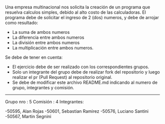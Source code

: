 Una empresa multinacional nos solicita la creación de un programa que resuelva calculos simples, debido al alto costo de las calculadoras.
El programa debe de solicitar el ingreso de 2 (dos) numeros, y debe de arrojar como resultado:

- La suma de ambos numeros
- La diferencia entre ambos numeros
- La división entre ambos numeros
- La multiplicación entre ambos numeros.

Se debe de tener en cuenta:
- El ejercicio debe de ser realizado con los correspondientes grupos.
- Solo un integrante del grupo debe de realizar fork del repositorio y luego realizar el pr (Pull Request) al repositorio original.
- Se debe de modificar este archivo README.md indicando al numero de grupo, integrantes y comisión.

---------------------------------------------------------------------------------------------------------------------------------------------

Grupo nro  : 5
Comisión   : 4
Integrantes:

-50595, Alan Rojas
-50601, Sebastian Ramirez
-50576, Luciano Santini
-50567, Martin Segnini
